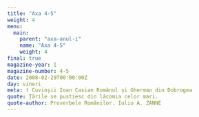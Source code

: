 ```yaml
---
title: "Axa 4-5"
weight: 4
menu:
  main:
    parent: "axa-anul-i"
    name: "Axa 4-5"
    weight: 4
final: true
magazine-year: I
magazine-number: 4-5
date: 2008-02-29T00:00:00Z
day: vineri
meta: † Cuvioșii Ioan Casian Românul și Gherman din Dobrogea
quote: Țările se pustiesc din lăcomia celor mari.
quote-author: Proverbele Românilor. Iuliu A. ZANNE
---
```

